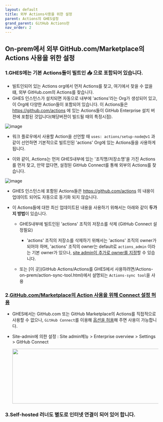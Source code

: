 ```yaml
---
layout: default
title: 외부 Actions사용을 위한 설정
parent: Actions의 GHES설정
grand_parent: GitHub Actions란
nav_order: 2
---
```



## On-prem에서 외부 GitHub.com/Marketplace의 Actions 사용을 위한 설정 

### 1.GHES에는 기본 Actions들이 빌트인 📥 으로 포함되어 있습니다. 

  - 빌트인되어 있는 Actions org에서 먼저 Actions를 찾고, 여기에서 찾을 수 없을 떄, 외부 GitHub.com의 Actions를 찾습니다. 
  - GHES 인스턴스가 설치되면 자동으로 내부에 'actions'라는 Org가 생성되어 있고, 이 Org에 다양한 Action들이 포함되어 있습니다. 이 Actions들은 https://github.com/actions 에 있는 Actions들이 GitHub Enterprise 설치 버젼에 포함된 것입니다(해당버젼이 빌드될 때의 특정시점). 

   ![image](https://user-images.githubusercontent.com/40287191/121540180-3a9d3b80-ca41-11eb-9516-2b81dd8b5751.png)

 
 
 - 워크 플로우에서 사용할 Action을 선언할 때 `uses: actions/setup-node@v1` 과 같이 선언하면 기본적으로 빌트인된 'actions' Org에 있는 Actions들을 사용하게 됩니다.
 
 - 이와 같이, Actions는 먼저 GHES내부에 있는 '조직명/저장소명'을 가진 Actions를 먼저 찾고, 만약 없다면, 설정된 GitHub Connect를 통해 외부의 Actions를 찾습니다. 
 
  ![image](https://user-images.githubusercontent.com/40287191/121542232-f14deb80-ca42-11eb-9c1d-c0252d4749d5.png)

 
 - GHES 인스턴스에 포함된 Actions들은 https://github.com/actions 의 내용이 업데이트 되어도 자동으로 동기화 되지 않습니다. 
 
 - 이 Actions들에 대한 최신 업데이트된 내용을 사용하기 위해서는 아래와 같이 **두가지 방법**이 있습니다. 
 
    - GHES내부에 빌트인된 'actions' 조직의 저장소를 삭제 (GitHub Connect 설정필요) 
    
       - 'actions' 조직의 저장소를 삭제하기 위해서는 'actions' 조직의 owner가 되어야 하며, 'actions' 조직의 owner는 default로 `actions_admin` 이라는 기본 owner가 있으나, [site admin이 추가로 owner를 지정](https://docs.github.com/en/enterprise-server@latest/admin/github-actions/managing-access-to-actions-from-githubcom/manually-syncing-actions-from-githubcom#prerequisitesadmin)할 수 있습니다. 
   
    - 또는 [이 곳](GitHub Actions/Actions를 GHES에서 사용하려면/Actions-on-prem/action-sync-tool.html)에서 설명되는 `Actions-sync tool`을 사용
 
 
### 2.[GitHub.com/Marketplace의 Action 사용을 위해 Connect 설정 허용](https://docs.github.com/en/enterprise-server@latest/admin/github-actions/managing-access-to-actions-from-githubcom/enabling-automatic-access-to-githubcom-actions-using-github-connect)
 
 - GHES에서는 GitHub.com 또는 GitHub Marketplace의 Actions를 직접적으로 사용할 수 없으나, `GitHub Connect`를 이용해 [옵션을 허용](https://docs.github.com/en/enterprise-server@latest/admin/github-actions/managing-access-to-actions-from-githubcom/enabling-automatic-access-to-githubcom-actions-using-github-connect#enabling-automatic-access-to-all-githubcom-actions)해 주면 사용이 가능합니다. 
 
 - Site-admin에 의한 설정 : Site admin메뉴 > Enterprise overview > Settings > GitHub Connect 
  
   <img src="https://user-images.githubusercontent.com/40287191/121316856-b1a0da00-c944-11eb-91d8-203ac1641481.png" width="500" height="180">

### 3.Self-hosted 러너도 별도로 인터넷 연결이 되어 있어 합니다. 
